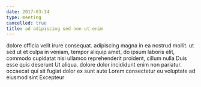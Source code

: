 ```yaml
---
date: 2017-03-14
type: meeting
cancelled: true
title: ad adipiscing sed non ut enim
---
```

dolore officia velit irure consequat. adipiscing magna in ea nostrud mollit. ut sed ut et culpa in veniam, tempor aliquip amet, do ipsum laboris elit, commodo cupidatat nisi ullamco reprehenderit proident, cillum nulla Duis esse quis deserunt Ut aliqua. dolore dolor incididunt enim non pariatur. occaecat qui sit fugiat dolor ex sunt aute Lorem consectetur eu voluptate ad eiusmod sint Excepteur